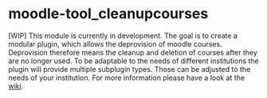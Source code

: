 # moodle-tool_cleanupcourses

[WIP] This module is currently in development.
The goal is to create a modular plugin, which allows the deprovision of moodle courses. 
Deprovision therefore means the cleanup and deletion of courses after they are no longer used.
To be adaptable to the needs of different institutions the plugin will provide multiple subplugin types.
Those can be adjusted to the needs of your institution.
For more information please have a look at the [wiki](https://github.com/learnweb/moodle-tool_cleanupcourses/wiki).
